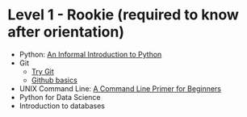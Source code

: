 # Level 1 - Rookie (required to know after orientation)

-   Python: [An Informal Introduction to Python](https://docs.python.org/2/tutorial/introduction.html)
-   Git
    -   [Try Git](http://try.github.com/)
    -   [Github basics](https://guides.github.com/activities/hello-world/)
-   UNIX Command Line: [A Command Line Primer for Beginners](http://lifehacker.com/5633909/who-needs-a-mouse-learn-to-use-the-command-line-for-almost-anything)
-   Python for Data Science
-   Introduction to databases

